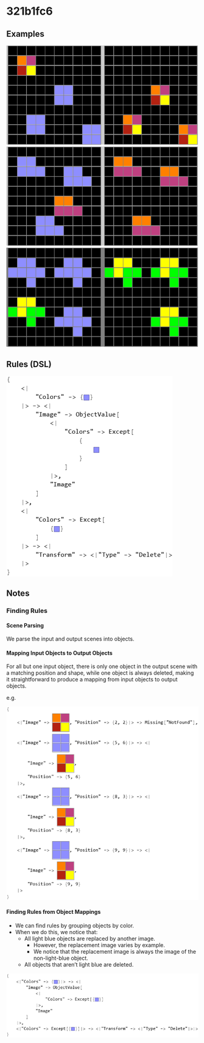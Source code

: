 # 321b1fc6

## Examples

![ARC examples for 321b1fc6](examples.png?raw=true)

## Rules (DSL)

![DSL rules for 321b1fc6](rules.png?raw=true)

## Notes

### Finding Rules


#### Scene Parsing

We parse the input and output scenes into objects.


#### Mapping Input Objects to Output Objects

For all but one input object, there is only one object in the output scene with a matching position and  shape, while one object is always deleted, making it straightforward to produce a mapping from input objects to output objects.

e.g.


![image 1](image1.png?raw=true)


#### Finding Rules from Object Mappings

* We can find rules by grouping objects by color.
* When we do this, we notice that:
   * All light blue objects are replaced by another image.
       * However, the replacement image varies by example.
       * We notice that the replacement image is always the image of the non-light-blue object.
   * All objects that aren’t light blue are deleted.

![image 2](image2.png?raw=true)
